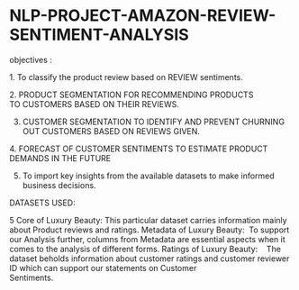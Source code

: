# NLP-PROJECT-AMAZON-REVIEW-SENTIMENT-ANALYSIS
objectives :

1. To classify the product review based on REVIEW sentiments.

2. PRODUCT SEGMENTATION FOR RECOMMENDING PRODUCTS TO CUSTOMERS BASED ON THEIR REVIEWS.

3. CUSTOMER SEGMENTATION TO IDENTIFY AND PREVENT CHURNING OUT CUSTOMERS BASED ON  REVIEWS GIVEN.

4. FORECAST OF CUSTOMER SENTIMENTS TO ESTIMATE PRODUCT DEMANDS IN THE FUTURE

5. To import key insights from the available datasets to make informed business decisions.

DATASETS USED:

5 Core of Luxury Beauty: This particular dataset carries information mainly about  Product reviews and ratings.
Metadata of  Luxury Beauty:  To support our Analysis further, columns from  Metadata are essential aspects when it comes to the analysis  of different forms.
Ratings of  Luxury Beauty:    The dataset beholds information about customer ratings and customer reviewer ID which can support our statements on Customer  
     Sentiments.

